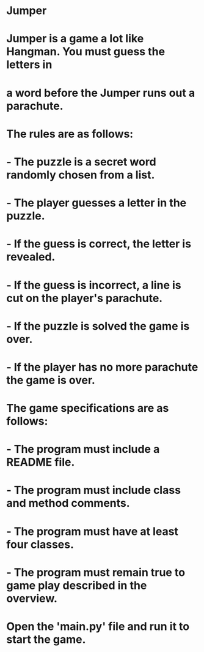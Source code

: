 # Jumper

# Jumper is a game a lot like Hangman. You must guess the letters in
# a word before the Jumper runs out a parachute.

# The rules are as follows:
# - The puzzle is a secret word randomly chosen from a list.
# - The player guesses a letter in the puzzle.
# - If the guess is correct, the letter is revealed.
# - If the guess is incorrect, a line is cut on the player's parachute.
# - If the puzzle is solved the game is over.
# - If the player has no more parachute the game is over.

# The game specifications are as follows:
# - The program must include a README file.
# - The program must include class and method comments.
# - The program must have at least four classes.
# - The program must remain true to game play described in the overview.

# Open the '__main__.py' file and run it to start the game.